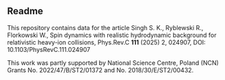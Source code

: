 ## Readme

This repository contains data for the article Singh S. K., Ryblewski R., Florkowski W., Spin dynamics with realistic hydrodynamic background for relativistic heavy-ion collisions, Phys.Rev.C **111** (2025) 2, 024907, DOI: 10.1103/PhysRevC.111.024907

This work was partly supported by National Science Centre, Poland (NCN) Grants No. 2022/47/B/ST2/01372 and No. 2018/30/E/ST2/00432.
